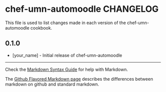 chef-umn-automoodle CHANGELOG
=============================

This file is used to list changes made in each version of the chef-umn-automoodle cookbook.

0.1.0
-----
- [your_name] - Initial release of chef-umn-automoodle

- - -
Check the [Markdown Syntax Guide](http://daringfireball.net/projects/markdown/syntax) for help with Markdown.

The [Github Flavored Markdown page](http://github.github.com/github-flavored-markdown/) describes the differences between markdown on github and standard markdown.
